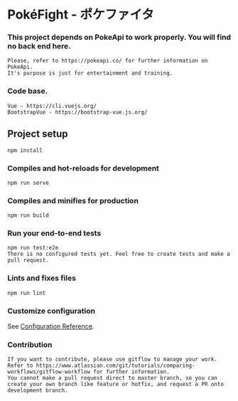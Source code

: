 # PokéFight - ポケファイタ

### This project depends on PokeApi to work properly. You will find no back end here.
```
Please, refer to https://pokeapi.co/ for further information on PokeApi.
It's purpose is just for entertainment and training.
```

### Code base.
```
Vue - https://cli.vuejs.org/
BootstrapVue - https://bootstrap-vue.js.org/
```

## Project setup
```
npm install
```

### Compiles and hot-reloads for development
```
npm run serve
```

### Compiles and minifies for production
```
npm run build
```

### Run your end-to-end tests
```
npm run test:e2e
There is no configured tests yet. Feel free to create tests and make a pull request.
```

### Lints and fixes files
```
npm run lint
```

### Customize configuration
See [Configuration Reference](https://cli.vuejs.org/config/).

### Contribution
```
If you want to contribute, please use gitflow to manage your work. 
Refer to https://www.atlassian.com/git/tutorials/comparing-workflows/gitflow-workflow for further information. 
You cannot make a pull request direct to master branch, so you can create your own branch like feature or hotfix, and request a PR onto development branch.
```
